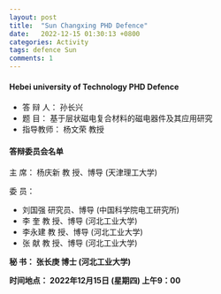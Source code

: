 ```yaml
---
layout: post
title:  "Sun Changxing PHD Defence"
date:   2022-12-15 01:30:13 +0800
categories: Activity
tags: defence Sun 
comments: 1
---
```

#### Hebei university of Technology PHD Defence

* 答 辩 人： 孙长兴
* 题    目： 基于层状磁电复合材料的磁电器件及其应用研究
* 指导教师：  杨文荣  教授
          
#### 答辩委员会名单
 主    席：  杨庆新   教  授、博导  (天津理工大学)
 
 委    员：  
* 刘国强   研究员、博导  (中国科学院电工研究所)
* 李  奎   教  授、博导  (河北工业大学)
* 李永建   教  授、博导  (河北工业大学)
* 张  献   教  授、博导  (河北工业大学)
  

**秘    书：  张长庚   博士        (河北工业大学)**
 
 **时间地点： 2022年12月15日 (星期四) 上午9：00**

[jekyll-docs]: https://jekyllrb.com/docs/home
[jekyll-gh]:   https://github.com/jekyll/jekyll
[jekyll-talk]: https://talk.jekyllrb.com/
